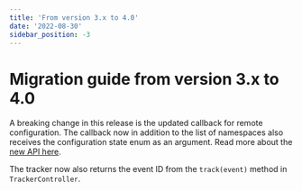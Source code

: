 ```yaml
---
title: 'From version 3.x to 4.0'
date: '2022-08-30'
sidebar_position: -3
---
```


# Migration guide from version 3.x to 4.0

A breaking change in this release is the updated callback for remote configuration. The callback now in addition to the list of namespaces also receives the configuration state enum as an argument. Read more about the [new API here](../../remote-configuration/index.md).

The tracker now also returns the event ID from the `track(event)` method in `TrackerController`.
